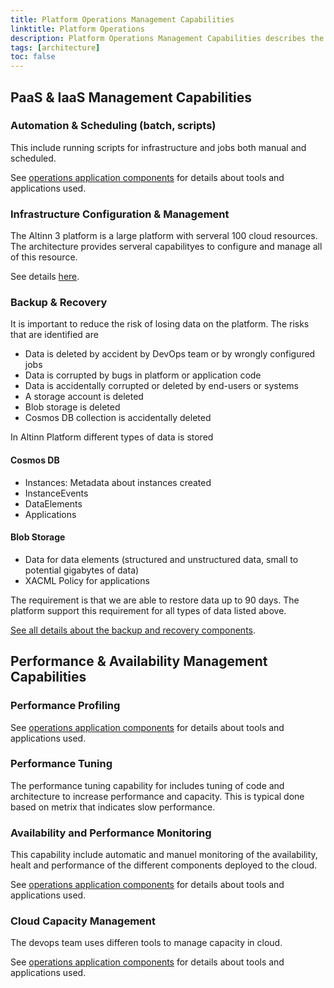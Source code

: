 ```yaml
---
title: Platform Operations Management Capabilities
linktitle: Platform Operations
description: Platform Operations Management Capabilities describes the capabilities needed to operate the platform. 
tags: [architecture]
toc: false
---
```


## PaaS & IaaS Management Capabilities

### Automation & Scheduling (batch, scripts)

This include running scripts for infrastructure and jobs both manual and scheduled.

See [operations application components](../../../components/application/nonsolutionspecific/operations/) for details about tools and applications used. 

### Infrastructure Configuration & Management

The Altinn 3 platform is a large platform with serveral 100 cloud resources. The architecture provides
serveral capabilityes to configure and manage all of this resource.

See details [here](infrastructuremgmt).

### Backup & Recovery

It is important to reduce the risk of losing data on the platform. The risks that are identified are

- Data is deleted by accident by DevOps team or by wrongly configured jobs
- Data is corrupted by bugs in platform or application code
- Data is accidentally corrupted or deleted by end-users or systems
- A storage account is deleted
- Blob storage is deleted
- Cosmos DB collection is accidentally deleted

In Altinn Platform different types of data is stored

#### Cosmos DB

- Instances: Metadata about instances created
- InstanceEvents
- DataElements
- Applications


#### Blob Storage

- Data for data elements (structured and unstructured data, small to potential gigabytes of data)
- XACML Policy for applications

The requirement is that we are able to restore data up to 90 days. 
The platform support this requirement for all types of data listed above. 

[See all details about the backup and recovery components](../../../components/application/nonsolutionspecific/operations/backupandrecovery/).


## Performance & Availability Management Capabilities

### Performance Profiling

See [operations application components](../../../components/application/nonsolutionspecific/operations/) for details about tools and applications used. 

### Performance Tuning
The performance tuning capability for includes tuning of code and architecture to increase performance and capacity.
This is typical done based on metrix that indicates slow performance.

### Availability and Performance Monitoring
This capability include automatic and manuel monitoring of the availability, healt and performance of the different components deployed to the cloud. 

See [operations application components](../../../components/application/nonsolutionspecific/operations/) for details about tools and applications used. 

### Cloud Capacity Management
The devops team uses differen tools to manage capacity in cloud.

See [operations application components](../../../components/application/nonsolutionspecific/operations/) for details about tools and applications used.
